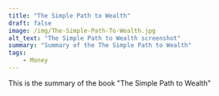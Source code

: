 ```yaml
---
title: "The Simple Path to Wealth"
draft: false
image: /img/The-Simple-Path-To-Wealth.jpg
alt_text: "The Simple Path to Wealth screenshot"
summary: "Summary of the The Simple Path to Wealth"
tags:
    - Money
---
```

This is the summary of the book "The Simple Path to Wealth"